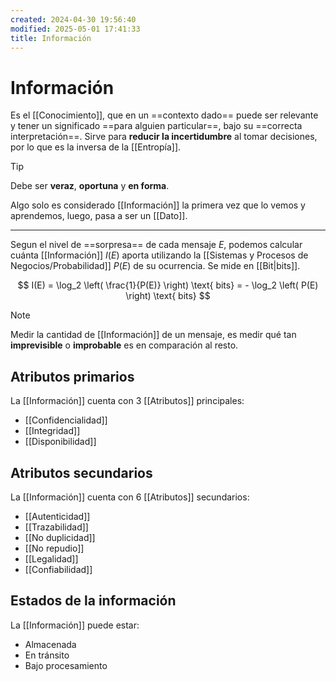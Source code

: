 ```yaml
---
created: 2024-04-30 19:56:40
modified: 2025-05-01 17:41:33
title: Información
---
```


# Información

Es el [[Conocimiento]], que en un ==contexto dado== puede ser relevante y tener un significado ==para alguien particular==, bajo su ==correcta interpretación==. Sirve para **reducir la incertidumbre** al tomar decisiones, por lo que es la inversa de la [[Entropía]].

> [!tip]
> Debe ser **veraz**, **oportuna** y **en forma**.

Algo solo es considerado [[Información]] la primera vez que lo vemos y aprendemos, luego, pasa a ser un [[Dato]].

---

Segun el nivel de ==sorpresa== de cada mensaje $E$, podemos calcular cuánta [[Información]] $I(E)$ aporta utilizando la [[Sistemas y Procesos de Negocios/Probabilidad]] $P(E)$ de su ocurrencia. Se mide en [[Bit|bits]].

$$
I(E) = \log_2 \left( \frac{1}{P(E)} \right) \text{ bits} = - \log_2 \left( P(E) \right) \text{ bits}
$$

> [!note]
> Medir la cantidad de [[Información]] de un mensaje, es medir qué tan **imprevisible** o **improbable** es en comparación al resto.

## Atributos primarios

La [[Información]] cuenta con 3 [[Atributos]] principales:

- [[Confidencialidad]]
- [[Integridad]]
- [[Disponibilidad]]

## Atributos secundarios

La [[Información]] cuenta con 6 [[Atributos]] secundarios:

- [[Autenticidad]]
- [[Trazabilidad]]
- [[No duplicidad]]
- [[No repudio]]
- [[Legalidad]]
- [[Confiabilidad]]

## Estados de la información

La [[Información]] puede estar:

- Almacenada
- En tránsito
- Bajo procesamiento

